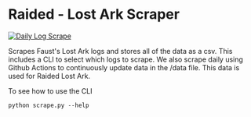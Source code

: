 # Raided - Lost Ark Scraper

[![Daily Log Scrape](https://github.com/evilandrex/raided-loa-scraper/actions/workflows/scrape_daily.yml/badge.svg)](https://github.com/evilandrex/raided-loa-scraper/actions/workflows/scrape_daily.yml)

Scrapes Faust's Lost Ark logs and stores all of the data as a csv. This includes
a CLI to select which logs to scrape. We also scrape daily using Github Actions
to continuously update data in the /data file. This data is used for Raided Lost
Ark.

To see how to use the CLI

```
python scrape.py --help
```
